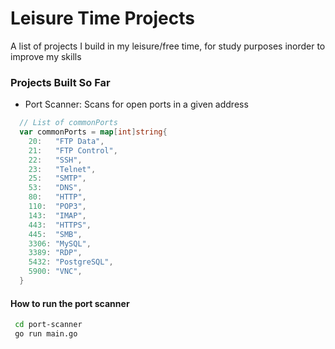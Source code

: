 # Leisure Time Projects
A list of projects I build in my leisure/free time, for study purposes inorder to improve my skills 

### Projects Built So Far 
- Port Scanner: Scans for open ports in a given address
```go
  // List of commonPorts
  var commonPorts = map[int]string{
  	20:   "FTP Data",
  	21:   "FTP Control",
  	22:   "SSH",
  	23:   "Telnet",
  	25:   "SMTP",
  	53:   "DNS",
  	80:   "HTTP",
  	110:  "POP3",
  	143:  "IMAP",
  	443:  "HTTPS",
  	445:  "SMB",
  	3306: "MySQL",
  	3389: "RDP",
  	5432: "PostgreSQL",
  	5900: "VNC",
  }
```
 #### How to run the port scanner
 ```bash 
  cd port-scanner
  go run main.go
```
